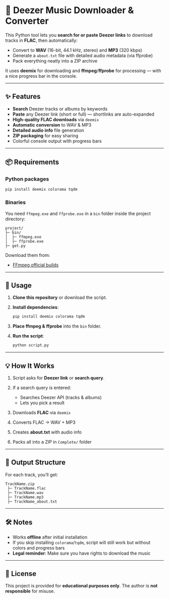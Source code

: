 # 🎵 Deezer Music Downloader & Converter

This Python tool lets you **search for or paste Deezer links** to download tracks in **FLAC**, then automatically:

* Convert to **WAV** (16-bit, 44.1 kHz, stereo) and **MP3** (320 kbps)
* Generate a `about.txt` file with detailed audio metadata (via ffprobe)
* Pack everything neatly into a ZIP archive

It uses **deemix** for downloading and **ffmpeg**/**ffprobe** for processing — with a nice progress bar in the console.

---

## ✨ Features

* **Search** Deezer tracks or albums by keywords
* **Paste** any Deezer link (short or full) — shortlinks are auto-expanded
* **High-quality FLAC downloads** via `deemix`
* **Automatic conversion** to WAV & MP3
* **Detailed audio info** file generation
* **ZIP packaging** for easy sharing
* Colorful console output with progress bars

---

## 📦 Requirements

### Python packages

```bash
pip install deemix colorama tqdm
```

### Binaries

You need `ffmpeg.exe` and `ffprobe.exe` in a `bin` folder inside the project directory:

```
project/
├─ bin/
│  ├─ ffmpeg.exe
│  ├─ ffprobe.exe
├─ get.py
```

Download them from:

* [FFmpeg official builds](https://ffmpeg.org/download.html)

---

## 🚀 Usage

1. **Clone this repository** or download the script.
2. **Install dependencies**:

   ```bash
   pip install deemix colorama tqdm
   ```
3. **Place ffmpeg & ffprobe** into the `bin` folder.
4. **Run the script**:

   ```bash
   python script.py
   ```

---

## 💡 How It Works

1. Script asks for **Deezer link** or **search query**.
2. If a search query is entered:

   * Searches Deezer API (tracks & albums)
   * Lets you pick a result
3. Downloads **FLAC** via `deemix`
4. Converts FLAC → WAV + MP3
5. Creates **about.txt** with audio info
6. Packs all into a ZIP in `Complete/` folder

---

## 📂 Output Structure

For each track, you’ll get:

```
TrackName.zip
 ├─ TrackName.flac
 ├─ TrackName.wav
 ├─ TrackName.mp3
 ├─ TrackName_about.txt
```

---

## 🛠 Notes

* Works **offline** after initial installation
* If you skip installing `colorama`/`tqdm`, script will still work but without colors and progress bars
* **Legal reminder**: Make sure you have rights to download the music

---

## 📜 License

This project is provided for **educational purposes only**.
The author is **not responsible** for misuse.
